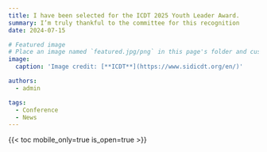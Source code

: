 ```yaml
---
title: I have been selected for the ICDT 2025 Youth Leader Award.
summary: I’m truly thankful to the committee for this recognition
date: 2024-07-15

# Featured image
# Place an image named `featured.jpg/png` in this page's folder and customize its options here.
image:
  caption: 'Image credit: [**ICDT**](https://www.sidicdt.org/en/)'

authors:
  - admin

tags:
  - Conference
  - News
---
```



{{< toc mobile_only=true is_open=true >}}



